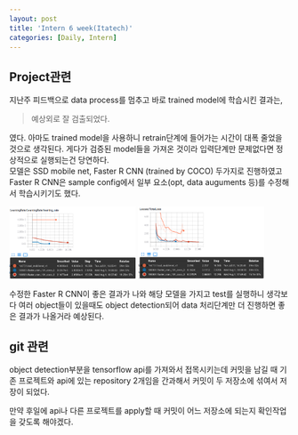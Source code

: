```yaml
---
layout: post
title: 'Intern 6 week(Itatech)'
categories: [Daily, Intern]
---
```

## Project관련
 지난주 피드백으로 data process를 멈추고 바로 trained model에 학습시킨 결과는,
 > 예상외로 잘 검출되었다.  
 
 였다. 아마도 trained model을 사용하니 retrain단계에 들어가는 시간이 대폭 줄었을 것으로 생각된다. 게다가 검증된 model들을 가져온 것이라 입력단계만 문제없다면 정상적으로 실행되는건 당연하다.  
 모델은 SSD mobile net, Faster R CNN (trained by COCO) 두가지로 진행하였고 Faster R CNN은 sample config에서 일부 요소(opt, data auguments 등)를 수정해서 학습시키기도 했다.  

<img src="https://raw.githubusercontent.com/mike2ox/mike2ox.github.io/master/_data/img/ITATECH_LR.png" width="45%" align = "" >
 <img src="https://raw.githubusercontent.com/mike2ox/mike2ox.github.io/master/_data/img/ITATECH_loss.png" width="45%" align = "" >  

수정한 Faster R CNN이 좋은 결과가 나와 해당 모델을 가지고 test를 실행하니 생각보다 여러 object들이 있을때도 object detection되어 data 처리단계만 더 진행하면 좋은 결과가 나올거라 예상된다.

## git 관련
object detection부분을 tensorflow api를 가져와서 접목시키는데 커밋을 남길 때 기존 프로젝트와 api에 있는 repository 2개임을 간과해서 커밋이 두 저장소에 섞여서 저장이 되었다.

만약 후일에 api나 다른 프로젝트를 apply할 때 커밋이 어느 저장소에 되는지 확인작업을 갖도록 해야겠다.
 
